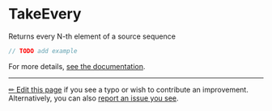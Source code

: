 # TakeEvery

Returns every N-th element of a source sequence

```c# --destination-file ../code/Program.cs --region statements --project ../code/TryMoreLinq.csproj
// TODO add example
```

For more details, [see the documentation][doc].

---

[&#x270F; Edit this page][edit] if you see a typo or wish to contribute an
improvement. Alternatively, you can also [report an issue you see][issue].


[edit]: https://github.com/morelinq/try/edit/master/take-every.md
[issue]: https://github.com/morelinq/try/issues/new?title=TakeEvery
[doc]: https://morelinq.github.io/3.1/ref/api/html/M_MoreLinq_MoreEnumerable_TakeEvery__1.htm
